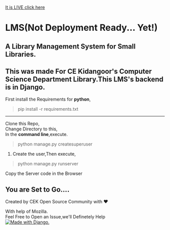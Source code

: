 [It is LIVE click here](https://athulca.pythonanywhere.com)
# LMS(Not Deployment Ready... Yet!) 
## A Library Management System for Small Libraries.
This was made For CE Kidangoor's Computer Science Department Library.This LMS's backend is in Django.
-------------
First install the Requirements for **python**,

>pip install -r requirements.txt
----------  
Clone this Repo,  
Change Directory to this,  
In the **command line**,execute.  
>python manage.py createsuperuser  

1. Create the user,Then execute,  

>python manage.py runserver   

Copy the Server code in the Browser
## You are Set to Go....

Created by CEK Open Source Community with :heart:   


With help of Mozilla.    
Feel Free to Open an Issue,we'll Definetely Help     
<a href="http://www.djangoproject.com/"><img src="https://www.djangoproject.com/m/img/badges/djangomade124x25.gif" border="0" alt="Made with Django." title="Made with Django." /></a>

